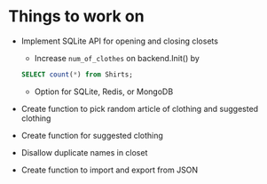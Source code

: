 # Things to work on

- Implement SQLite API for opening and closing closets
    * Increase `num_of_clothes` on backend.Init() by 
    
    ```sql
    SELECT count(*) from Shirts;
    ```

    * Option for SQLite, Redis, or MongoDB
- Create function to pick random article of clothing and suggested clothing
- Create function for suggested clothing
- Disallow duplicate names in closet
- Create function to import and export from JSON
